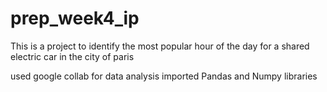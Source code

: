# prep_week4_ip
This is a project to identify the most popular hour of the day for a shared electric car in the city of paris

used google collab for data analysis
imported Pandas and Numpy libraries
